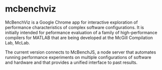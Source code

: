 mcbenchviz
==========

McBenchViz is a Google Chrome app for interactive exploration of performance characteristics of complex software configurations. It is initially intended for peformance evaluation of a family of high-performance compilers for MATLAB that are being developed at the McGill Compilation Lab, McLab.

The current version connects to McBenchJS, a node server that automates running performance experiments on multiple configurations of software and hardware and that provides a unified interface to past results.
